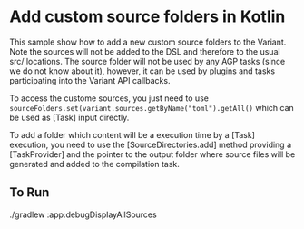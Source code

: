 # Add custom source folders in Kotlin
This sample show how to add a new custom source folders to the Variant. Note the sources will not
be added to the DSL and therefore to the usual src/ locations. The source folder will
not be used by any AGP tasks (since we do not know about it), however, it can be used by plugins and
tasks participating into the Variant API callbacks.

To access the custome sources, you just need to use
`sourceFolders.set(variant.sources.getByName("toml").getAll()`
which can be used as [Task] input directly.

To add a folder which content will be  a execution time by a [Task] execution, you need
to use the [SourceDirectories.add] method providing a [TaskProvider] and the pointer to the output folder
where source files will be generated and added to the compilation task.

## To Run
./gradlew :app:debugDisplayAllSources